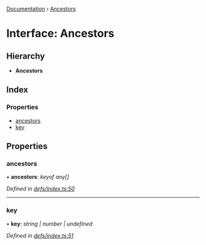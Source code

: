 [Documentation](../README.md) › [Ancestors](ancestors.md)

# Interface: Ancestors

## Hierarchy

* **Ancestors**

## Index

### Properties

* [ancestors](ancestors.md#ancestors)
* [key](ancestors.md#key)

## Properties

###  ancestors

• **ancestors**: *keyof any[]*

*Defined in [defs/index.ts:50](https://github.com/badbatch/graphql-box/blob/5db63dc/packages/request-parser/src/defs/index.ts#L50)*

___

###  key

• **key**: *string | number | undefined*

*Defined in [defs/index.ts:51](https://github.com/badbatch/graphql-box/blob/5db63dc/packages/request-parser/src/defs/index.ts#L51)*
